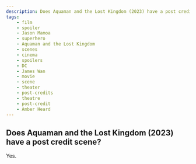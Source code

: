 ```yaml
---
description: Does Aquaman and the Lost Kingdom (2023) have a post credit scene?
tags: 
    - film
    - spoiler
    - Jason Mamoa
    - superhero
    - Aquaman and the Lost Kingdom
    - scenes
    - cinema
    - spoilers
    - DC
    - James Wan
    - movie
    - scene
    - theater
    - post-credits
    - theatre
    - post-credit
    - Amber Heard
---
```


## Does Aquaman and the Lost Kingdom (2023) have a post credit scene?

Yes.
